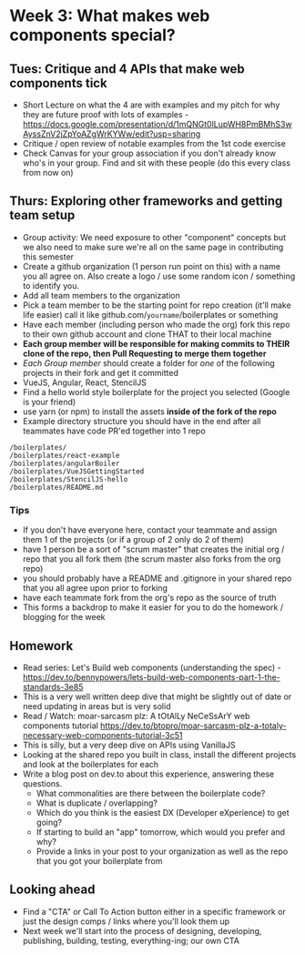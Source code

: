 # Week 3: What makes web components special?
## Tues: Critique and 4 APIs that make web components tick
- Short Lecture on what the 4 are with examples and my pitch for why they are future proof with lots of examples - https://docs.google.com/presentation/d/1mQNGt0lLupWH8PmBMhS3wAyssZnV2jZpYoAZgWrKYWw/edit?usp=sharing
- Critique / open review of notable examples from the 1st code exercise
- Check Canvas for your group association if you don't already know who's in your group. Find and sit with these people (do this every class from now on)
## Thurs: Exploring other frameworks and getting team setup
- Group activity: We need exposure to other "component" concepts but we also need to make sure we're all on the same page in contributing this semester
 - Create a github organization (1 person run point on this) with a name you all agree on. Also create a logo / use some random icon / something to identify you.
 - Add all team members to the organization
 - Pick a team member to be the starting point for repo creation (it'll make life easier) call it like github.com/`yourname`/boilerplates or something
 - Have each member (including person who made the org) fork this repo to their own github account and clone THAT to their local machine
 - **Each group member will be responsible for making commits to THEIR clone of the repo, then Pull Requesting to merge them together**
 - *Each Group member* should create a folder for *one* of the following projects in their fork and get it committed
  - VueJS, Angular, React, StencilJS
  - Find a hello world style boilerplate for the project you selected (Google is your friend)
  - use yarn (or npm) to install the assets **inside of the fork of the repo**
  - Example directory structure you should have in the end after all teammates have code PR'ed together into 1 repo
```
/boilerplates/
/boilerplates/react-example
/boilerplates/angularBoiler
/boilerplates/VueJSGettingStarted
/boilerplates/StencilJS-hello
/boilerplates/README.md
```
### Tips
- If you don't have everyone here, contact your teammate and assign them 1 of the projects (or if a group of 2 only do 2 of them)
- have 1 person be a sort of "scrum master" that creates the initial org / repo that you all fork them (the scrum master also forks from the org repo)
- you should probably have a README and .gitignore in your shared repo that you all agree upon prior to forking
- have each teammate fork from the org's repo as the source of truth
- This forms a backdrop to make it easier for you to do the homework / blogging for the week
## Homework
- Read series: Let's Build web components (understanding the spec) - https://dev.to/bennypowers/lets-build-web-components-part-1-the-standards-3e85
 - This is a very well written deep dive that might be slightly out of date or need updating in areas but is very solid
- Read / Watch: moar-sarcasm plz: A tOtAlLy NeCeSsArY web components tutorial https://dev.to/btopro/moar-sarcasm-plz-a-totaly-necessary-web-components-tutorial-3c51
 - This is silly, but a very deep dive on APIs using VanillaJS
- Looking at the shared repo you built in class, install the different projects and look at the boilerplates for each
- Write a blog post on dev.to about this experience, answering these questions.
  - What commonalities are there between the boilerplate code?
  - What is duplicate / overlapping?
  - Which do you think is the easiest DX (Developer eXperience) to get going?
  - If starting to build an "app" tomorrow, which would you prefer and why?
  - Provide a links in your post to your organization as well as the repo that you got your boilerplate from
## Looking ahead
- Find a "CTA" or Call To Action button either in a specific framework or just the design comps / links where you'll look them up
- Next week we'll start into the process of designing, developing, publishing, building, testing, everything-ing; our own CTA
